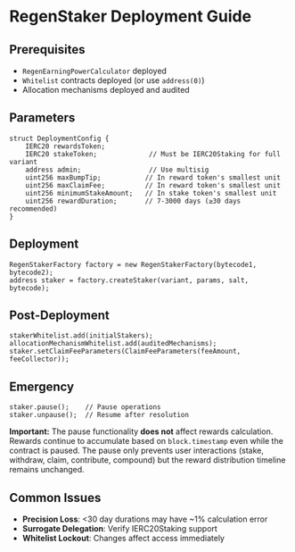 # RegenStaker Deployment Guide

## Prerequisites

- `RegenEarningPowerCalculator` deployed
- `Whitelist` contracts deployed (or use `address(0)`)
- Allocation mechanisms deployed and audited

## Parameters

```solidity
struct DeploymentConfig {
    IERC20 rewardsToken;
    IERC20 stakeToken;             // Must be IERC20Staking for full variant
    address admin;                 // Use multisig
    uint256 maxBumpTip;           // In reward token's smallest unit
    uint256 maxClaimFee;          // In reward token's smallest unit
    uint256 minimumStakeAmount;   // In stake token's smallest unit
    uint256 rewardDuration;       // 7-3000 days (≥30 days recommended)
}
```

## Deployment

```solidity
RegenStakerFactory factory = new RegenStakerFactory(bytecode1, bytecode2);
address staker = factory.createStaker(variant, params, salt, bytecode);
```

## Post-Deployment

```solidity
stakerWhitelist.add(initialStakers);
allocationMechanismWhitelist.add(auditedMechanisms);
staker.setClaimFeeParameters(ClaimFeeParameters(feeAmount, feeCollector));
```

## Emergency

```solidity
staker.pause();    // Pause operations
staker.unpause();  // Resume after resolution
```

**Important:** The pause functionality **does not** affect rewards calculation. Rewards continue to accumulate based on `block.timestamp` even while the contract is paused. The pause only prevents user interactions (stake, withdraw, claim, contribute, compound) but the reward distribution timeline remains unchanged.

## Common Issues

- **Precision Loss**: <30 day durations may have ~1% calculation error
- **Surrogate Delegation**: Verify IERC20Staking support
- **Whitelist Lockout**: Changes affect access immediately
